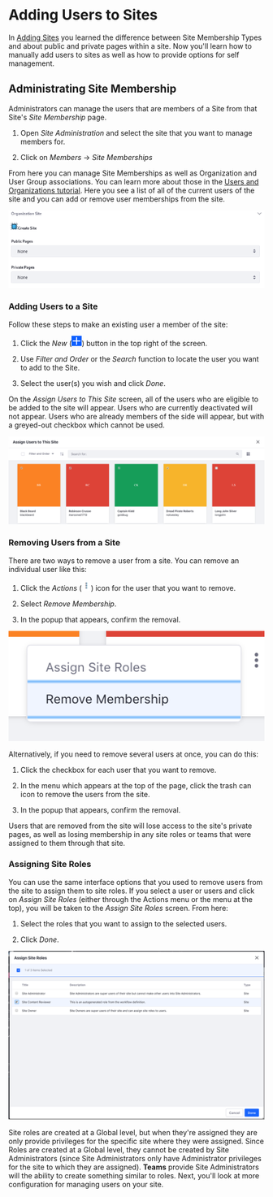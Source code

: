 # Adding Users to Sites

In [Adding Sites](/discover/portal/-/knowledge_base/7-1/adding-sites) you 
learned the difference between Site Membership Types and about public and 
private pages within a site. Now you'll learn how to manually add users to
sites as well as how to provide options for self management.

## Administrating Site Membership

Administrators can manage the users that are members of a Site from that Site's 
*Site Membership* page.

1.  Open *Site Administration* and select the site that you want to manage
    members for.
    
2.  Click on *Members* &rarr; *Site Memberships*

From here you can manage Site Memberships as well as Organization and User 
Group associations. You can learn more about those in the [Users and Organizations tutorial](/discover/portal/-/knowledge_base/7-1/users-and-organizations). Here 
you see a list of all of the current users of the site and you can add or 
remove user memberships from the site.

![Figure X: The current members of the site as displayed on the *Site Memberships* page. ](../../../../images/orgs-add-organization-site.png)

### Adding Users to a Site

Follow these steps to make an existing user a member of the site:

1.  Click the *New* (![Add User](../../../../images/icon-add.png)) 
    button in the top right of the screen.

2.  Use *Filter and Order* or the *Search* function to locate the user you want
    to add to the Site.
    
3.  Select the user(s) you wish and click *Done*.

On the *Assign Users to This Site* screen, all of the users who are eligible to
be added to the site will appear. Users who are currently deactivated will not 
appear. Users who are already members of the side will appear, but with a 
greyed-out checkbox which cannot be used.

![Figure X: The list of users available to add to the current site. Note that the current members are visible but cannot be added or removed here. ](../../../../images/assign-users.png)

### Removing Users from a Site

There are two ways to remove a user from a site. You can remove an individual 
user like this:

1.  Click the *Actions* (![Actions](../../../../images/icon-actions.png)) icon
    for the user that you want to remove.
    
2.  Select *Remove Membership*.

3.  In the popup that appears, confirm the removal.

![Figure X: Selecting to remove a user. ](../../../../images/remove-user.png)

Alternatively, if you need to remove several users at once, you can do this:

1.  Click the checkbox for each user that you want to remove.

2.  In the menu which appears at the top of the page, click the trash can icon
    to remove the users from the site. 
    
3.  In the popup that appears, confirm the removal.

Users that are removed from the site will lose access to the site's private pages, as well as losing membership in any site roles or teams that were assigned to them through that site.

### Assigning Site Roles

You can use the same interface options that you used to remove users from the 
site to assign them to site roles. If you select a user or users and click on
*Assign Site Roles* (either through the Actions menu or the menu at the top), 
you will be taken to the *Assign Site Roles* screen. From here:

1.  Select the roles that you want to assign to the selected users.

2.  Click *Done*.

![Figure X: Assigning Site Roles. ](../../../../images/assigning-site-roles.png)

Site roles are created at a Global level, but when they're assigned they are 
only provide privileges for the specific site where they were assigned. Since 
Roles are created at a Global level, they cannot be created by Site 
Administrators (since Site Administrators only have Administrator privileges 
for the site to which they are assigned). **Teams** provide Site Administrators 
will the ability to create something similar to roles. Next, you'll look at more configuration for managing users on your site.
